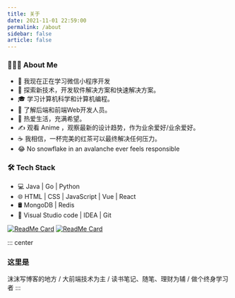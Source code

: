 ```yaml
---
title: 关于
date: 2021-11-01 22:59:00
permalink: /about
sidebar: false
article: false
---
```

### 👨🏻‍💻 About Me

- 🔭 我现在正在学习微信小程序开发
- 🤔 探索新技术，开发软件解决方案和快速解决方案。
- 🎓 学习计算机科学和计算机编程。
- 💼 了解后端和前端Web开发人员。
- 🌱 热爱生活，充满希望。
- ✍️ 观看 Anime ，观察最新的设计趋势，作为业余爱好/业余爱好。
- ☕ 我相信，一杯完美的红茶可以最终解决任何压力。
- 😂 No snowflake in an avalanche ever feels responsible


### 🛠 Tech Stack

- 💻 Java | Go | Python
- 🌐  HTML | CSS | JavaScript  | Vue | React
- 🛢  MongoDB | Redis
- 🔧 Visual Studio code | IDEA | Git

[<img src="https://github-readme-stats.vercel.app/api/pin/?username=bymori&amp;repo=NeteaseMusicSprogram" alt="ReadMe Card" class="no-zoom">](https://github.com/bymori/NeteaseMusicSprogram)
[<img src="https://github-readme-stats.vercel.app/api/pin/?username=bymori&amp;repo=motools" alt="ReadMe Card" class="no-zoom">](https://github.com/bymori/motools)

::: center
  ### 这里是
沫沫写博客的地方 / 大前端技术为主 / 读书笔记、随笔、理财为辅 / 做个终身学习者
:::